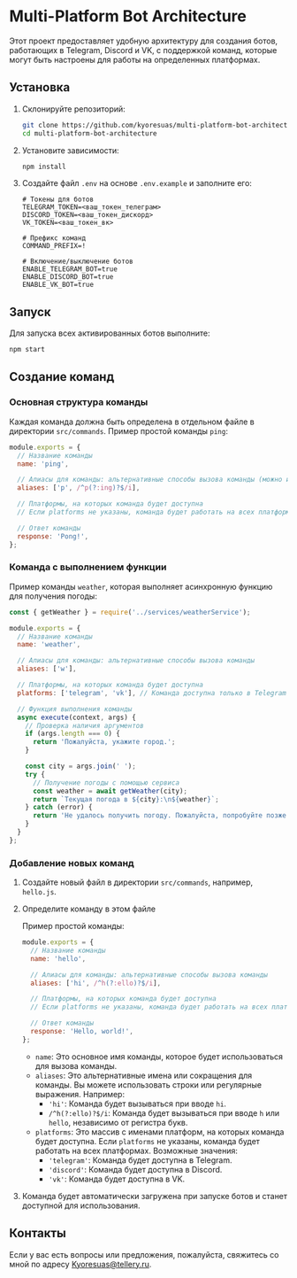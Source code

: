 # Multi-Platform Bot Architecture

Этот проект предоставляет удобную архитектуру для создания ботов, работающих в Telegram, Discord и VK, с поддержкой команд, которые могут быть настроены для работы на определенных платформах.

## Установка

1. Склонируйте репозиторий:
    ```bash
    git clone https://github.com/kyoresuas/multi-platform-bot-architecture
    cd multi-platform-bot-architecture
    ```

2. Установите зависимости:
    ```bash
    npm install
    ```

3. Создайте файл `.env` на основе `.env.example` и заполните его:
    ```plaintext
    # Токены для ботов
    TELEGRAM_TOKEN=<ваш_токен_телеграм>
    DISCORD_TOKEN=<ваш_токен_дискорд>
    VK_TOKEN=<ваш_токен_вк>

    # Префикс команд
    COMMAND_PREFIX=!

    # Включение/выключение ботов
    ENABLE_TELEGRAM_BOT=true
    ENABLE_DISCORD_BOT=true
    ENABLE_VK_BOT=true
    ```

## Запуск

Для запуска всех активированных ботов выполните:
```bash
npm start
```

## Создание команд

### Основная структура команды

Каждая команда должна быть определена в отдельном файле в директории `src/commands`. Пример простой команды `ping`:

```javascript
module.exports = {
  // Название команды
  name: 'ping',

  // Алиасы для команды: альтернативные способы вызова команды (можно использовать регулярные выражения)
  aliases: ['p', /^p(?:ing)?$/i],

  // Платформы, на которых команда будет доступна
  // Если platforms не указаны, команда будет работать на всех платформах

  // Ответ команды
  response: 'Pong!',
};
```

### Команда с выполнением функции

Пример команды `weather`, которая выполняет асинхронную функцию для получения погоды:

```javascript
const { getWeather } = require('../services/weatherService');

module.exports = {
  // Название команды
  name: 'weather',

  // Алиасы для команды: альтернативные способы вызова команды
  aliases: ['w'],

  // Платформы, на которых команда будет доступна
  platforms: ['telegram', 'vk'], // Команда доступна только в Telegram и VK

  // Функция выполнения команды
  async execute(context, args) {
    // Проверка наличия аргументов
    if (args.length === 0) {
      return 'Пожалуйста, укажите город.';
    }

    const city = args.join(' ');
    try {
      // Получение погоды с помощью сервиса
      const weather = await getWeather(city);
      return `Текущая погода в ${city}:\n${weather}`;
    } catch (error) {
      return 'Не удалось получить погоду. Пожалуйста, попробуйте позже.';
    }
  }
};
```

### Добавление новых команд

1. Создайте новый файл в директории `src/commands`, например, `hello.js`.
2. Определите команду в этом файле

    Пример простой команды:
    ```javascript
    module.exports = {
      // Название команды
      name: 'hello',

      // Алиасы для команды: альтернативные способы вызова команды
      aliases: ['hi', /^h(?:ello)?$/i],

      // Платформы, на которых команда будет доступна
      // Если platforms не указаны, команда будет работать на всех платформах

      // Ответ команды
      response: 'Hello, world!',
    };
    ```

    - `name`: Это основное имя команды, которое будет использоваться для вызова команды.
    - `aliases`: Это альтернативные имена или сокращения для команды. Вы можете использовать строки или регулярные выражения. Например:
      - `'hi'`: Команда будет вызываться при вводе `hi`.
      - `/^h(?:ello)?$/i`: Команда будет вызываться при вводе `h` или `hello`, независимо от регистра букв.
    - `platforms`: Это массив с именами платформ, на которых команда будет доступна. Если `platforms` не указаны, команда будет работать на всех платформах. Возможные значения:
      - `'telegram'`: Команда будет доступна в Telegram.
      - `'discord'`: Команда будет доступна в Discord.
      - `'vk'`: Команда будет доступна в VK.

3. Команда будет автоматически загружена при запуске ботов и станет доступной для использования.

## Контакты

Если у вас есть вопросы или предложения, пожалуйста, свяжитесь со мной по адресу Kyoresuas@tellery.ru.
